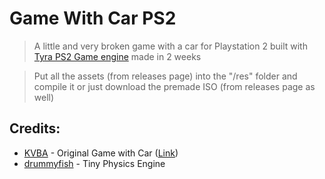 # Game With Car PS2

> A little and very broken game with a car for Playstation 2 built with [Tyra PS2 Game engine](https://github.com/h4570/tyra) made in 2 weeks

> Put all the assets (from releases page) into the "/res" folder and compile it or just download the premade ISO (from releases page as well)

## Credits:
* [KVBA](https://github.com/KVBAMusic) - Original Game with Car ([Link](https://kvbamusic.itch.io/game-with-car))
* [drummyfish](https://codeberg.org/drummyfish/tinyphysicsengine) - Tiny Physics Engine